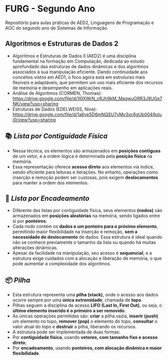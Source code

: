 # FURG - Segundo Ano
Repositório para aulas práticas de AED2, Linguagens de Programação e AOC do segundo ano de Sistemas de Informação.
## Algoritmos e Estruturas de Dados 2
- Algoritmos e Estruturas de Dados II (AED2) é uma disciplina fundamental na formação em Computação, dedicada ao estudo aprofundado das estruturas de dados dinâmicas e dos algoritmos associados à sua manipulação eficiente. Dando continuidade aos conceitos vistos em AED1, o foco agora está em estruturas mais flexíveis e adaptáveis, que permitem um uso mais eficiente dos recursos de memória e desempenho em aplicações reais.<br>
- Análise de Algoritmos (CORMEN, Thomas): https://drive.google.com/file/d/1l0XWrN_cRJh9kM_MagwuORR3J9UGe7NK/view?usp=sharing
- Estruturas de Dados (EDELWEISS, Nina): https://drive.google.com/file/d/1a6ve5D6mNQSU7vMy3xc6gUb0049uIuj0/view?usp=sharing

## 📚 <i>Lista por Contiguidade Física</i>
- Nessa técnica, os elementos são armazenados em <b>posições contíguas</b> de um vetor, e a ordem lógica é determinada pela <b>posição física</b> na memória.<br>
- Essa representação oferece <b>acesso direto</b> aos elementos via índice, sendo eficiente para leituras e iterações. No entanto, operações como inserção e remoção podem ser custosas, pois exigem <b>deslocamentos</b> para manter a ordem dos elementos.

## 🔗 <i>Lista por Encadeamento</i>
- Diferente das listas por contiguidade física, seus elementos <b>(nodos)</b> são armazenados em <b>posições aleatórias</b> na memória, sendo ligados entre si por <b>ponteiros</b>.<br>
- Cada nodo contém os <b>dados e um ponteiro para o próximo elemento</b>, permitindo maior flexibilidade na inserção e remoção, <b>sem a necessidade de deslocamento</b> de dados. Essa estrutura é ideal quando não se conhece previamente o tamanho da lista ou quando há muitas alterações dinâmicas.<br>
- Apesar da facilidade na manipulação, seu acesso é <b>sequencial</b>, e a estrutura exige cuidados com a alocação e liberação de memória, o que pode aumentar a complexidade dos algoritmos.

## 📦 <i>Pilha</i>
- Esta estrutura representa uma <b>pilha (stack)</b>, onde o acesso aos dados ocorre sempre por uma <b>única extremidade</b>, chamada de <b>topo</b>.
- Pilhas seguem a disciplina de acesso <b>LIFO (Last In, First Out)</b>, ou seja, o <b>último elemento inserido é o primeiro a ser removido</b>.
- As únicas operações permitidas são: <b>criar</b> a pilha vazia, <b>inserir (push)</b> um elemento no topo, <b>remover (pop)</b> o elemento do topo, <b>consultar</b> o valor atual do topo e <b>destruir</b> a pilha, liberando os recursos.
- A estrutura pode ser implementada de duas formas:
- Por <b>contiguidade física</b>, usando <b>vetores, com tamanho fixo e acesso direto</b>;
- Por <b>encadeamento</b>, usando <b>ponteiros, com alocação dinâmica e maior flexibilidade</b>.

